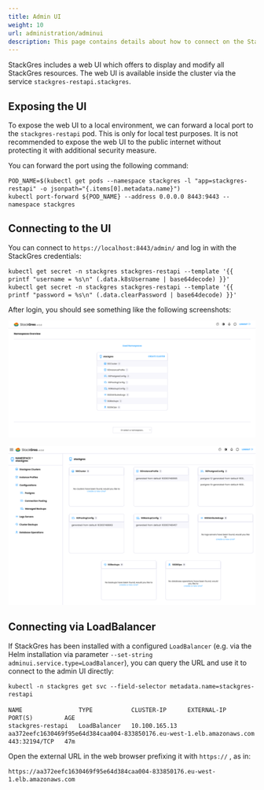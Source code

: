 ```yaml
---
title: Admin UI
weight: 10
url: administration/adminui
description: This page contains details about how to connect on the StackGres admin UI.
---
```


StackGres includes a web UI which offers to display and modify all StackGres resources.
The web UI is available inside the cluster via the service `stackgres-restapi.stackgres`.

## Exposing the UI

To expose the web UI to a local environment, we can forward a local port to the `stackgres-restapi` pod.
This is only for local test purposes.
It is not recommended to expose the web UI to the public internet without protecting it with additional security measure.

You can forward the port using the following command:

```
POD_NAME=$(kubectl get pods --namespace stackgres -l "app=stackgres-restapi" -o jsonpath="{.items[0].metadata.name}")
kubectl port-forward ${POD_NAME} --address 0.0.0.0 8443:9443 --namespace stackgres
```

## Connecting to the UI

You can connect to `https://localhost:8443/admin/` and log in with the StackGres credentials:

```
kubectl get secret -n stackgres stackgres-restapi --template '{{ printf "username = %s\n" (.data.k8sUsername | base64decode) }}'
kubectl get secret -n stackgres stackgres-restapi --template '{{ printf "password = %s\n" (.data.clearPassword | base64decode) }}'
```

After login, you should see something like the following screenshots:

![StackGres Web Console](web-console-1.png)

![StackGres Web Console](web-console-2.png)

## Connecting via LoadBalancer

If StackGres has been installed with a configured `LoadBalancer` (e.g. via the Helm installation via parameter `--set-string adminui.service.type=LoadBalancer`), you can query the URL and use it to connect to the admin UI directly:

```
kubectl -n stackgres get svc --field-selector metadata.name=stackgres-restapi

NAME                TYPE           CLUSTER-IP      EXTERNAL-IP                                                              PORT(S)         AGE
stackgres-restapi   LoadBalancer   10.100.165.13   aa372eefc1630469f95e64d384caa004-833850176.eu-west-1.elb.amazonaws.com   443:32194/TCP   47m
```

Open the external URL in the web browser prefixing it with `https://` , as in:

```
https://aa372eefc1630469f95e64d384caa004-833850176.eu-west-1.elb.amazonaws.com
```
